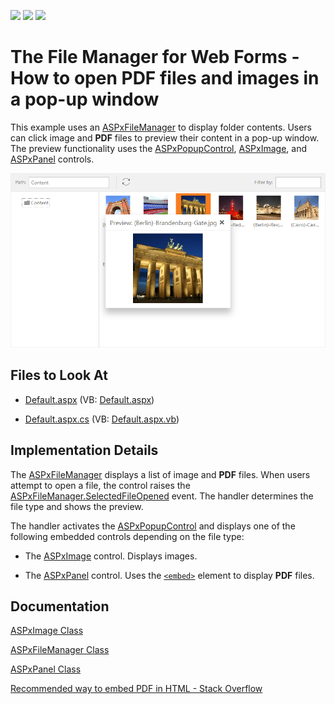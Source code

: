 <!-- default badges list -->
![](https://img.shields.io/endpoint?url=https://codecentral.devexpress.com/api/v1/VersionRange/441195239/21.2.4%2B)
[![](https://img.shields.io/badge/Open_in_DevExpress_Support_Center-FF7200?style=flat-square&logo=DevExpress&logoColor=white)](https://supportcenter.devexpress.com/ticket/details/T1055324)
[![](https://img.shields.io/badge/📖_How_to_use_DevExpress_Examples-e9f6fc?style=flat-square)](https://docs.devexpress.com/GeneralInformation/403183)
<!-- default badges end -->

# The File Manager for Web Forms - How to open PDF files and images in a pop-up window

This example uses an [ASPxFileManager](https://docs.devexpress.com/AspNet/DevExpress.Web.ASPxFileManager) to display folder contents. Users can click image and **PDF** files to preview their content in a pop-up window. The preview functionality uses the [ASPxPopupControl](https://docs.devexpress.com/AspNet/DevExpress.Web.ASPxPopupControl?p=netframework),  [ASPxImage](https://docs.devexpress.com/AspNet/DevExpress.Web.ASPxImage), and [ASPxPanel](https://docs.devexpress.com/AspNet/DevExpress.Web.ASPxPanel?p=netframework) controls. 

![Sample](./Sample.png)

## Files to Look At

* [Default.aspx](./CS/OpenPdfOrImage/Default.aspx) (VB: [Default.aspx](./VB/OpenPdfOrImage/Default.aspx))

* [Default.aspx.cs](./CS/OpenPdfOrImage/Default.aspx.cs) (VB: [Default.aspx.vb](./VB/OpenPdfOrImage/Default.aspx.vb))

## Implementation Details

The [ASPxFileManager](https://docs.devexpress.com/AspNet/DevExpress.Web.ASPxFileManager) displays a list of image and **PDF** files. When users attempt to open a file, the control raises the [ASPxFileManager.SelectedFileOpened](https://docs.devexpress.com/AspNet/js-ASPxClientFileManager.SelectedFileOpened) event. The handler determines the file type and shows the preview. 

The handler activates the [ASPxPopupControl](https://docs.devexpress.com/AspNet/DevExpress.Web.ASPxPopupControl?p=netframework) and displays one of the following embedded controls depending on the file type:

- The [ASPxImage](https://docs.devexpress.com/AspNet/DevExpress.Web.ASPxImage) control. Displays images.

- The [ASPxPanel](https://docs.devexpress.com/AspNet/DevExpress.Web.ASPxPanel?p=netframework) control. Uses the [`<embed>`](https://developer.mozilla.org/en-US/docs/Web/HTML/Element/embed) element to display **PDF** files.

## Documentation

[ASPxImage Class](https://docs.devexpress.com/AspNet/DevExpress.Web.ASPxImage)

[ASPxFileManager Class](https://docs.devexpress.com/AspNet/DevExpress.Web.ASPxFileManager)

[ASPxPanel Class](https://docs.devexpress.com/AspNet/DevExpress.Web.ASPxPanel)

[Recommended way to embed PDF in HTML - Stack Overflow](https://stackoverflow.com/questions/291813/recommended-way-to-embed-pdf-in-html#comment17379530_291823)
